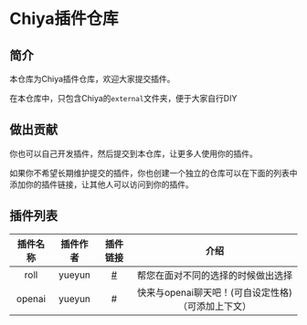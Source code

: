 # Chiya插件仓库

## 简介
本仓库为Chiya插件仓库，欢迎大家提交插件。

在本仓库中，只包含Chiya的`external`文件夹，便于大家自行DIY

## 做出贡献
你也可以自己开发插件，然后提交到本仓库，让更多人使用你的插件。

如果你不希望长期维护提交的插件，你也创建一个独立的仓库可以在下面的列表中添加你的插件链接，让其他人可以访问到你的插件。

## 插件列表

| 插件名称 | 插件作者 | 插件链接 | 介绍 |
| :-----: | :-----: | :-----: | :-----: |
| roll | yueyun | [#]() | 帮您在面对不同的选择的时候做出选择 |
| openai | yueyun | # | 快来与openai聊天吧！(可自设定性格) （可添加上下文） |
